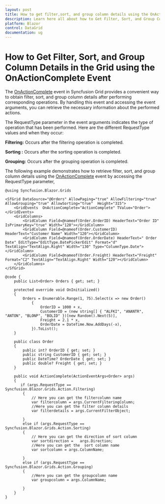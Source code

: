 ```yaml
---
layout: post
title: How to get filter,sort, and group column details using the OnActionComplete event in Blazor Grid | Syncfusion
description: Learn here all about how to Get Filter, Sort, and Group Column Details using the OnActionComplete Event in Syncfusion Blazor DataGrid component and more.
platform: Blazor
control: DataGrid
documentation: ug
---
```


# How to Get Filter, Sort, and Group Column Details in the Grid using the OnActionComplete Event

The [OnActionComplete](https://blazor.syncfusion.com/documentation/datagrid/events#onactioncomplete) event in Syncfusion Grid provides a convenient way to obtain filter, sort, and group column details after performing corresponding operations. By handling this event and accessing the event arguments, you can retrieve the necessary information about the performed actions.

The RequestType parameter in the event arguments indicates the type of operation that has been performed. Here are the different RequestType values and when they occur:

**Filtering:** Occurs after the filtering operation is completed.

**Sorting :** Occurs after the sorting operation is completed.

**Grouping:** Occurs after the grouping operation is completed.

The following example demonstrates how to retrieve filter, sort, and group column details using the [OnActionComplete](https://blazor.syncfusion.com/documentation/datagrid/events#onactioncomplete) event by accessing the RequestType parameter,

```cshtml
@using Syncfusion.Blazor.Grids

<SfGrid DataSource="@Orders" AllowPaging="true" AllowFiltering="true" AllowGrouping="true" AllowSorting="true"  Height="315">
    <GridEvents  OnActionComplete="ActionComplete" TValue="Order"></GridEvents>
    <GridColumns>
        <GridColumn Field=@nameof(Order.OrderID) HeaderText="Order ID" IsPrimaryKey="true" Width="120"></GridColumn>
        <GridColumn Field=@nameof(Order.CustomerID) HeaderText="Customer Name" Width="120"></GridColumn>
        <GridColumn Field=@nameof(Order.OrderDate) HeaderText=" Order Date" EditType="EditType.DatePickerEdit" Format="d" TextAlign="TextAlign.Right" Width="130" Type="ColumnType.Date"></GridColumn>
        <GridColumn Field=@nameof(Order.Freight) HeaderText="Freight" Format="C2" TextAlign="TextAlign.Right" Width="120"></GridColumn>
    </GridColumns>
</SfGrid>

@code {
    public List<Order> Orders { get; set; }

    protected override void OnInitialized()
    {
        Orders = Enumerable.Range(1, 75).Select(x => new Order()
            {
                OrderID = 1000 + x,
                CustomerID = (new string[] { "ALFKI", "ANANTR", "ANTON", "BLONP", "BOLID" })[new Random().Next(5)],
                Freight = 2.1 * x,
                OrderDate = DateTime.Now.AddDays(-x),
            }).ToList();
    }

    public class Order
    {
        public int? OrderID { get; set; }
        public string CustomerID { get; set; }
        public DateTime? OrderDate { get; set; }
        public double? Freight { get; set; }
    }

    public void ActionComplete(ActionEventArgs<Order> args)
    {
       if (args.RequestType == Syncfusion.Blazor.Grids.Action.Filtering)
        {
            // Here you can get the filtercolumn name
            var filtercolumn = args.CurrentFilteringColumn;
            //Here you can get the filter column details 
            var filterdetails = args.CurrentFilterObject;

        }
        else if (args.RequestType == Syncfusion.Blazor.Grids.Action.Sorting)
        {
            // Here you can get the direction of sort column
            var sortdirection =   args.Direction;
            //Here you can get the  sort column name
            var sortcolumn = args.ColumnName;

        }
        else if (args.RequestType == Syncfusion.Blazor.Grids.Action.Grouping)
        {
            //Here you can get the groupcolumn name
            var groupcolumn = args.ColumnName;

        }       
    }
}
```